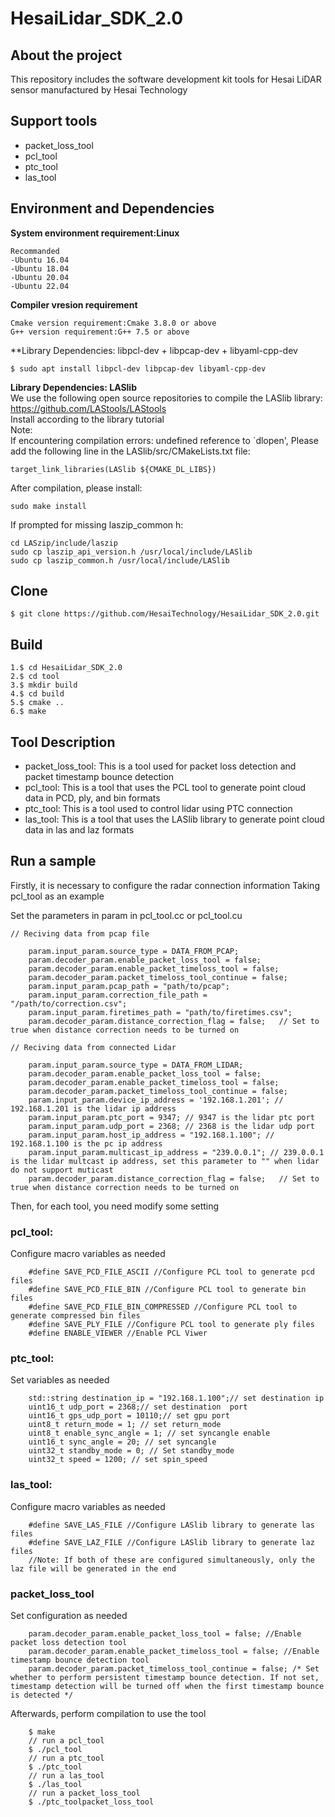 # HesaiLidar_SDK_2.0
## About the project
This repository includes the software development kit tools for Hesai LiDAR sensor manufactured by Hesai Technology

## Support tools
- packet_loss_tool
- pcl_tool
- ptc_tool
- las_tool

## Environment and Dependencies

**System environment requirement:Linux**
```
Recommanded
-Ubuntu 16.04
-Ubuntu 18.04
-Ubuntu 20.04
-Ubuntu 22.04
```

**Compiler vresion requirement**
```
Cmake version requirement:Cmake 3.8.0 or above
G++ version requirement:G++ 7.5 or above
```
**Library Dependencies: libpcl-dev + libpcap-dev + libyaml-cpp-dev
```
$ sudo apt install libpcl-dev libpcap-dev libyaml-cpp-dev
```
**Library Dependencies: LASlib**  
We use the following open source repositories to compile the LASlib library:  
https://github.com/LAStools/LAStools  
Install according to the library tutorial  
Note:  
If encountering compilation errors: undefined reference to `dlopen', Please add the following line in the LASlib/src/CMakeLists.txt file:
```
target_link_libraries(LASlib ${CMAKE_DL_LIBS})
```
After compilation, please install:
```
sudo make install
```
If prompted for missing laszip_common h:
```
cd LASzip/include/laszip
sudo cp laszip_api_version.h /usr/local/include/LASlib
sudo cp laszip_common.h /usr/local/include/LASlib
```
## Clone
```
$ git clone https://github.com/HesaiTechnology/HesaiLidar_SDK_2.0.git
```

## Build
```
1.$ cd HesaiLidar_SDK_2.0
2.$ cd tool
3.$ mkdir build
4.$ cd build
5.$ cmake ..
6.$ make
```
## Tool Description
- packet_loss_tool: This is a tool used for packet loss detection and packet timestamp bounce detection
- pcl_tool: This is a tool that uses the PCL tool to generate point cloud data in PCD, ply, and bin formats
- ptc_tool: This is a tool used to control lidar using PTC connection
- las_tool: This is a tool that uses the LASlib library to generate point cloud data in las and laz formats


## Run a sample
Firstly, it is necessary to configure the radar connection information
Taking pcl_tool as an example

Set the parameters in param in pcl_tool.cc or pcl_tool.cu
```
// Reciving data from pcap file
```
```
	param.input_param.source_type = DATA_FROM_PCAP;
    param.decoder_param.enable_packet_loss_tool = false;
    param.decoder_param.enable_packet_timeloss_tool = false;
    param.decoder_param.packet_timeloss_tool_continue = false;
	param.input_param.pcap_path = "path/to/pcap";
	param.input_param.correction_file_path = "/path/to/correction.csv";
	param.input_param.firetimes_path = "path/to/firetimes.csv";
	param.decoder_param.distance_correction_flag = false;   // Set to true when distance correction needs to be turned on
```
```
// Reciving data from connected Lidar
```
```
	param.input_param.source_type = DATA_FROM_LIDAR;
    param.decoder_param.enable_packet_loss_tool = false;
    param.decoder_param.enable_packet_timeloss_tool = false;
    param.decoder_param.packet_timeloss_tool_continue = false;
	param.input_param.device_ip_address = '192.168.1.201'; // 192.168.1.201 is the lidar ip address
	param.input_param.ptc_port = 9347; // 9347 is the lidar ptc port
	param.input_param.udp_port = 2368; // 2368 is the lidar udp port
	param.input_param.host_ip_address = "192.168.1.100"; // 192.168.1.100 is the pc ip address
	param.input_param.multicast_ip_address = "239.0.0.1"; // 239.0.0.1 is the lidar multcast ip address, set this parameter to "" when lidar do not support muticast
	param.decoder_param.distance_correction_flag = false;   // Set to true when distance correction needs to be turned on
```
Then, for each tool, you need modify some setting
### pcl_tool:  
Configure macro variables as needed  
```
    #define SAVE_PCD_FILE_ASCII //Configure PCL tool to generate pcd files
    #define SAVE_PCD_FILE_BIN //Configure PCL tool to generate bin files
    #define SAVE_PCD_FILE_BIN_COMPRESSED //Configure PCL tool to generate compressed bin files
    #define SAVE_PLY_FILE //Configure PCL tool to generate ply files
    #define ENABLE_VIEWER //Enable PCL Viwer
```
### ptc_tool:  
Set variables as needed  
```
    std::string destination_ip = "192.168.1.100";// set destination ip 
    uint16_t udp_port = 2368;// set destination  port
    uint16_t gps_udp_port = 10110;// set gpu port
    uint8_t return_mode = 1; // set return_mode
    uint8_t enable_sync_angle = 1; // set syncangle enable
    uint16_t sync_angle = 20; // set syncangle
    uint32_t standby_mode = 0; // Set standby_mode
    uint32_t speed = 1200; // set spin_speed
```
### las_tool:  
Configure macro variables as needed  
```
    #define SAVE_LAS_FILE //Configure LASlib library to generate las files
    #define SAVE_LAZ_FILE //Configure LASlib library to generate laz files
    //Note: If both of these are configured simultaneously, only the laz file will be generated in the end
```
### packet_loss_tool  
Set configuration as needed  
```
    param.decoder_param.enable_packet_loss_tool = false; //Enable packet loss detection tool
    param.decoder_param.enable_packet_timeloss_tool = false; //Enable timestamp bounce detection tool
    param.decoder_param.packet_timeloss_tool_continue = false; /* Set whether to perform persistent timestamp bounce detection. If not set, timestamp detection will be turned off when the first timestamp bounce is detected */
```
Afterwards, perform compilation to use the tool  
```
    $ make 
    // run a pcl_tool
    $ ./pcl_tool
    // run a ptc_tool
    $ ./ptc_tool
    // run a las_tool
    $ ./las_tool
    // run a packet_loss_tool
    $ ./ptc_toolpacket_loss_tool
```
